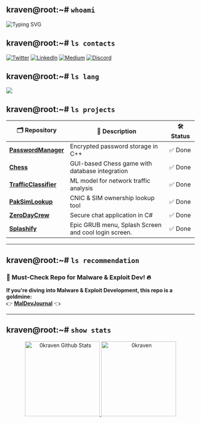 ## kraven@root:~# `whoami`

<p>
<img src="https://readme-typing-svg.demolab.com?font=Fira+Code&size=28&pause=200&color=00FF00&center=true&vCenter=true&random=false&width=1000&lines= 0kraven | justanormalguy.;Malware+Developer;CTF+Player;Reverse+Engineer;Exploit+Developer;Pentester;Programmer" alt="Typing SVG" />
</p>







## kraven@root:~# `ls contacts`

<p align="left">
  <a href="https://twitter.com/@echomekaber"><img src="https://img.shields.io/badge/instagram-%231DA1F2.svg?style=for-the-badge&logo=instagram&logoColor=white" alt="Twitter"></a>
  <a href="https://www.linkedin.com/in/0xkabeer"><img src="https://img.shields.io/badge/LinkedIn-%230077B5.svg?style=for-the-badge&logo=linkedin&logoColor=white" alt="LinkedIn"></a>
  <a href="https://medium.com/@kabeercybersec"><img src="https://img.shields.io/badge/Medium-%23000000.svg?style=for-the-badge&logo=medium&logoColor=white" alt="Medium"></a>
  <a href="https://discord.com/users/kxor_59179"><img src="https://img.shields.io/badge/Discord-%237289DA.svg?style=for-the-badge&logo=discord&logoColor=white" alt="Discord"></a>
</p>


## kraven@root:~# `ls lang`

<p align="left">
  <img src="https://skillicons.dev/icons?i=bash,c,cpp,cs,java,python,mysql,git,linux" />
</p>




## kraven@root:~# `ls projects`

| 🗂 Repository                     | 📜 Description                                                | 🛠 Status |
|----------------------------------|----------------------------------------------------------------|-----------|
| **[PasswordManager](https://github.com/0kraven/PasswordManager)**  | Encrypted password storage in C++                               | ✅ Done  |
| **[Chess](https://github.com/0kraven/Chess)**                      | GUI-based Chess game with database integration                  | ✅ Done  |
| **[TrafficClassifier](https://github.com/0kraven/network-traffic-classifier-model)** | ML model for network traffic analysis         | ✅ Done  |
| **[PakSimLookup](https://github.com/0kraven/PakSimLookup)**         | CNIC & SIM ownership lookup tool                               | ✅ Done  |
| **[ZeroDayCrew](https://github.com/0kraven/ZeroDayCrew)**           | Secure chat application in C#                                  | ✅ Done  |
| **[Splashify](https://github.com/0kraven/Splashify)**               | Epic GRUB menu, Splash Screen and cool login screen.	       | ✅ Done  |


---
## kraven@root:~# `ls recommendation`

### 🚀 Must-Check Repo for Malware & Exploit Dev! 🔥  
**If you're diving into Malware & Exploit Development, this repo is a goldmine:**  
👉 **[MalDevJournal](https://github.com/0kraven/MalDevJournal)** 👈  

---
## kraven@root:~# `show stats`

<p align="center">
    <a href="https://github.com/0kraven">
	    <img alt="0kraven Github Stats" src="https://github-readme-stats.vercel.app/api?username=0kraven&show_icons=true&count_private=true&locale=en&theme=tokyonight&layout=compact" height="200px"/>
	  <img src="https://github-readme-stats.vercel.app/api/top-langs?username=0kraven&langs_count=20&show_icons=true&locale=en&theme=tokyonight" alt="0kraven" height="200px"/>
<br/>
</a>
